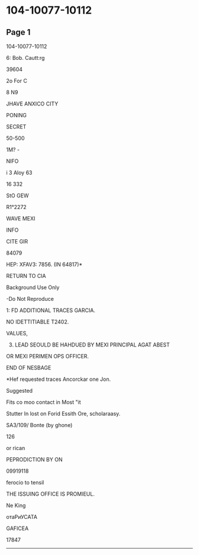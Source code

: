 # 104-10077-10112

## Page 1

104-10077-10112

6: Bob. Cautt:rg

39604

2o For C

8 N9

JHAVE ANXICO CITY

PONING

SECRET

50-500

1М? -

NIFO

і 3 Aloy 63

16 332

StO GEW

R1°2272

WAVE MEXI

INFO

CITE GIR

84079

HEP: XFAV3: 7856. (IN 64817)*

RETURN TO CIA

Background Use Only

-Do Not Reproduce

1: FD ADDITIONAL TRACES GARCIA.

NO IDETTITIABLE T2402.

VALUES,

3. LEAD SEOULD BE HAHDUED BY MEXI PRINCIPAL AGAT ABEST

OR MEXI PERIMEN OPS OFFICER.

END OF NESBAGE

*Hef requested traces Ancorckar one Jon.

Suggested

Fits co moo contact in Most "it

Stutter In lost on Forid Essith Ore, scholaraasy.

SA3/109/ Bonte (by ghone)

126

or rican

PEPRODICTION BY ON

09919118

ferocio to tensil

THE ISSUING OFFICE IS PROMIEUL.

Ne King

отаРиУСАТА

GAFICEA

17847

---


